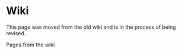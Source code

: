 # Wiki

This page was moved from the old wiki and is in the process of being revised.

Pages from the wiki
